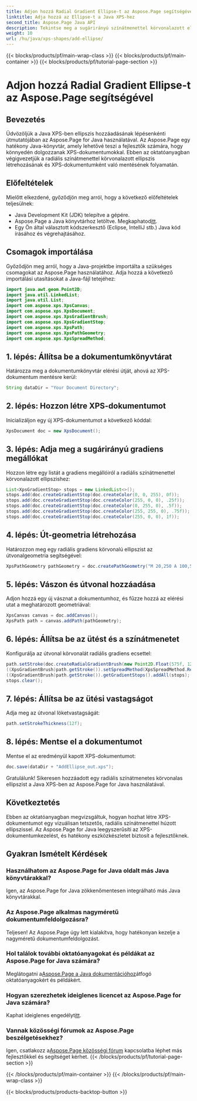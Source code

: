 ```yaml
---
title: Adjon hozzá Radial Gradient Ellipse-t az Aspose.Page segítségével
linktitle: Adja hozzá az Ellipse-t a Java XPS-hez
second_title: Aspose.Page Java API
description: Tekintse meg a sugárirányú színátmenettel körvonalazott ellipszis hozzáadását a Java XPS-ben az Aspose.Page for Java segítségével, lépésről lépésre ismertető útmutatót. Fokozza a dokumentumkészítést könnyedén.
weight: 10
url: /hu/java/xps-shapes/add-ellipse/
---
```


{{< blocks/products/pf/main-wrap-class >}}
{{< blocks/products/pf/main-container >}}
{{< blocks/products/pf/tutorial-page-section >}}

# Adjon hozzá Radial Gradient Ellipse-t az Aspose.Page segítségével

## Bevezetés
Üdvözöljük a Java XPS-ben ellipszis hozzáadásának lépésenkénti útmutatójában az Aspose.Page for Java használatával. Az Aspose.Page egy hatékony Java-könyvtár, amely lehetővé teszi a fejlesztők számára, hogy könnyedén dolgozzanak XPS-dokumentumokkal. Ebben az oktatóanyagban végigvezetjük a radiális színátmenettel körvonalazott ellipszis létrehozásának és XPS-dokumentumként való mentésének folyamatán.
## Előfeltételek
Mielőtt elkezdené, győződjön meg arról, hogy a következő előfeltételek teljesülnek:
- Java Development Kit (JDK) telepítve a gépére.
-  Aspose.Page a Java könyvtárhoz letöltve. Megkaphatod[itt](https://releases.aspose.com/page/java/).
- Egy Ön által választott kódszerkesztő (Eclipse, IntelliJ stb.) Java kód írásához és végrehajtásához.
## Csomagok importálása
Győződjön meg arról, hogy a Java-projektbe importálta a szükséges csomagokat az Aspose.Page használatához. Adja hozzá a következő importálási utasításokat a Java-fájl tetejéhez:
```java
import java.awt.geom.Point2D;
import java.util.LinkedList;
import java.util.List;
import com.aspose.xps.XpsCanvas;
import com.aspose.xps.XpsDocument;
import com.aspose.xps.XpsGradientBrush;
import com.aspose.xps.XpsGradientStop;
import com.aspose.xps.XpsPath;
import com.aspose.xps.XpsPathGeometry;
import com.aspose.xps.XpsSpreadMethod;
```
## 1. lépés: Állítsa be a dokumentumkönyvtárat
Határozza meg a dokumentumkönyvtár elérési útját, ahová az XPS-dokumentum mentésre kerül:
```java
String dataDir = "Your Document Directory";
```
## 2. lépés: Hozzon létre XPS-dokumentumot
Inicializáljon egy új XPS-dokumentumot a következő kóddal:
```java
XpsDocument doc = new XpsDocument();
```
## 3. lépés: Adja meg a sugárirányú gradiens megállókat
Hozzon létre egy listát a gradiens megállóiról a radiális színátmenettel körvonalazott ellipszishez:
```java
List<XpsGradientStop> stops = new LinkedList<>();
stops.add(doc.createGradientStop(doc.createColor(0, 0, 255), 0f));
stops.add(doc.createGradientStop(doc.createColor(255, 0, 0), .25f));
stops.add(doc.createGradientStop(doc.createColor(0, 255, 0), .5f));
stops.add(doc.createGradientStop(doc.createColor(255, 255, 0), .75f));
stops.add(doc.createGradientStop(doc.createColor(255, 0, 0), 1f));
```
## 4. lépés: Út-geometria létrehozása
Határozzon meg egy radiális gradiens körvonalú ellipszist az útvonalgeometria segítségével:
```java
XpsPathGeometry pathGeometry = doc.createPathGeometry("M 20,250 A 100,50 0 1 1 220,250 100,50 0 1 1 20,250");
```
## 5. lépés: Vászon és útvonal hozzáadása
Adjon hozzá egy új vásznat a dokumentumhoz, és fűzze hozzá az elérési utat a meghatározott geometriával:
```java
XpsCanvas canvas = doc.addCanvas();
XpsPath path = canvas.addPath(pathGeometry);
```
## 6. lépés: Állítsa be az ütést és a színátmenetet
Konfigurálja az útvonal körvonalát radiális gradiens ecsettel:
```java
path.setStroke(doc.createRadialGradientBrush(new Point2D.Float(575f, 125f), new Point2D.Float(575f, 100f), 75f, 50f));
((XpsGradientBrush)path.getStroke()).setSpreadMethod(XpsSpreadMethod.Reflect);
((XpsGradientBrush)path.getStroke()).getGradientStops().addAll(stops);
stops.clear();
```
## 7. lépés: Állítsa be az ütési vastagságot
Adja meg az útvonal löketvastagságát:
```java
path.setStrokeThickness(12f);
```
## 8. lépés: Mentse el a dokumentumot
Mentse el az eredményül kapott XPS-dokumentumot:
```java
doc.save(dataDir + "AddEllipse_out.xps");
```
Gratulálunk! Sikeresen hozzáadott egy radiális színátmenetes körvonalas ellipszist a Java XPS-ben az Aspose.Page for Java használatával.
## Következtetés
Ebben az oktatóanyagban megvizsgáltuk, hogyan hozhat létre XPS-dokumentumot egy vizuálisan tetszetős, radiális színátmenettel húzott ellipszissel. Az Aspose.Page for Java leegyszerűsíti az XPS-dokumentumkezelést, és hatékony eszközkészletet biztosít a fejlesztőknek.
## Gyakran Ismételt Kérdések
### Használhatom az Aspose.Page for Java oldalt más Java könyvtárakkal?
Igen, az Aspose.Page for Java zökkenőmentesen integrálható más Java könyvtárakkal.
### Az Aspose.Page alkalmas nagyméretű dokumentumfeldolgozásra?
Teljesen! Az Aspose.Page úgy lett kialakítva, hogy hatékonyan kezelje a nagyméretű dokumentumfeldolgozást.
### Hol találok további oktatóanyagokat és példákat az Aspose.Page for Java számára?
 Meglátogatni a[Aspose.Page a Java dokumentációhoz](https://reference.aspose.com/page/java/)átfogó oktatóanyagokért és példákért.
### Hogyan szerezhetek ideiglenes licencet az Aspose.Page for Java számára?
 Kaphat ideiglenes engedélyt[itt](https://purchase.aspose.com/temporary-license/).
### Vannak közösségi fórumok az Aspose.Page beszélgetésekhez?
 Igen, csatlakozz a[Aspose.Page közösségi fórum](https://forum.aspose.com/c/page/39) kapcsolatba léphet más fejlesztőkkel és segítséget kérhet.
{{< /blocks/products/pf/tutorial-page-section >}}

{{< /blocks/products/pf/main-container >}}
{{< /blocks/products/pf/main-wrap-class >}}

{{< blocks/products/products-backtop-button >}}
